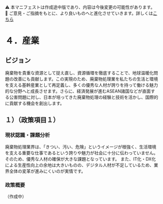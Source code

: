 ⚠️ 本マニフェストは作成途中版であり、内容は今後変更の可能性があります。  
💬 ご意見・ご指摘をもとに、より良いものへと進化させていきます。詳しくは[こちら](README.md#このマニフェスト自身もみんなの知恵を集めて改善していきます)

# ４．産業

## ビジョン

廃棄物を貴重な資源として捉え直し、資源循環を徹底することで、地球温暖化問題の改善にも貢献します。この実現のため、廃棄物処理業を私たちの生活と環境を支える基幹産業として再定義し、多くの優秀な人材が誇りを持って働ける魅力的な分野へと成長させます。さらに、経済発展が進むASEAN諸国などが直面する公害問題に対し、日本が培ってきた廃棄物処理の経験と技術を活かし、国際的に貢献する機会を創出します。

## １）（政策項目１）

### 現状認識・課題分析

廃棄物処理業界は、「きつい、汚い、危険」というイメージが根強く、生活環境を支える重要な仕事であるという誇りや魅力が社会に十分に伝わっていません。そのため、優秀な人材の確保が大きな課題となっています。
また、IT化・DX化による生産性向上の余地は大きいものの、デジタル人材が不足しているため、業界全体の変革が進みにくいのが実情です。

### 政策概要

（作成中）

